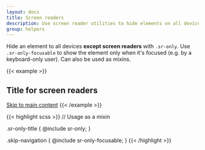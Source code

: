 ```yaml
---
layout: docs
title: Screen readers
description: Use screen reader utilities to hide elements on all devices except screen readers.
group: helpers
---
```


Hide an element to all devices **except screen readers** with `.sr-only`. Use `.sr-only-focusable` to show the element only when it's focused (e.g. by a keyboard-only user). Can also be used as mixins.

{{< example >}}
<h2 class="sr-only">Title for screen readers</h2>
<a class="sr-only-focusable" href="#content">Skip to main content</a>
{{< /example >}}

{{< highlight scss >}}
// Usage as a mixin

.sr-only-title {
  @include sr-only;
}

.skip-navigation {
  @include sr-only-focusable;
}
{{< /highlight >}}
